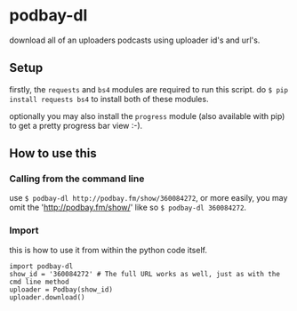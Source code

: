 # podbay-dl
download all of an uploaders podcasts using uploader id's and url's.

## Setup
firstly, the `requests` and  `bs4` modules are required to run this script. do `$ pip install requests bs4` to install both of these modules.

optionally you may also install the `progress` module (also available with pip) to get a pretty progress bar view :-).

## How to use this
### Calling from the command line
use `$ podbay-dl http://podbay.fm/show/360084272`, or more easily, you may omit the 'http://podbay.fm/show/' like so `$ podbay-dl 360084272`.

### Import
this is how to use it from within the python code itself.
```
import podbay-dl
show_id = '360084272' # The full URL works as well, just as with the cmd line method
uploader = Podbay(show_id)
uploader.download()
```
